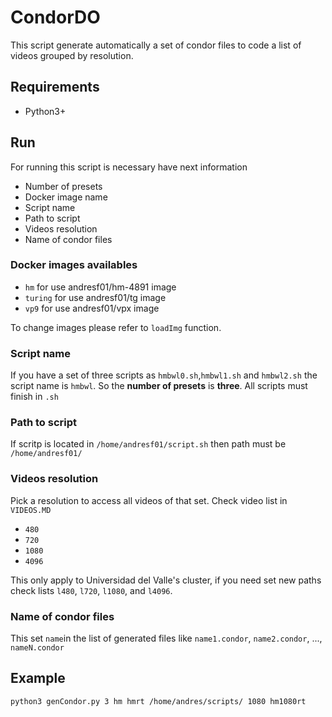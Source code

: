 # CondorDO

This script generate automatically a set of condor files to code a list of videos grouped by resolution. 

## Requirements

 - Python3+

## Run

For running this script is necessary have next information

 - Number of presets
 - Docker image name
 - Script name
 - Path to script
 - Videos resolution
 - Name of condor files

### Docker images availables

 - `hm` for use andresf01/hm-4891 image
 - `turing` for use andresf01/tg image
 - `vp9` for use andresf01/vpx image

To change images please refer to `loadImg` function.

### Script name

If you have a set of three scripts as `hmbwl0.sh`,`hmbwl1.sh` and `hmbwl2.sh` the script name is `hmbwl`. So the **number of presets** is **three**. All scripts must finish in `.sh`

### Path to script

If scritp is located in `/home/andresf01/script.sh` then path must be `/home/andresf01/`

### Videos resolution

Pick a resolution to access all videos of that set. Check video list in `VIDEOS.MD`

 - `480` 
 - `720`
 - `1080`
 - `4096`

This only apply to Universidad del Valle's cluster, if you need set new paths check lists `l480`, `l720`, `l1080`, and `l4096`.

### Name of condor files

This set `name`in the list of generated files like `name1.condor`, `name2.condor`, ..., `nameN.condor`

## Example

`python3 genCondor.py 3 hm hmrt /home/andres/scripts/ 1080 hm1080rt`